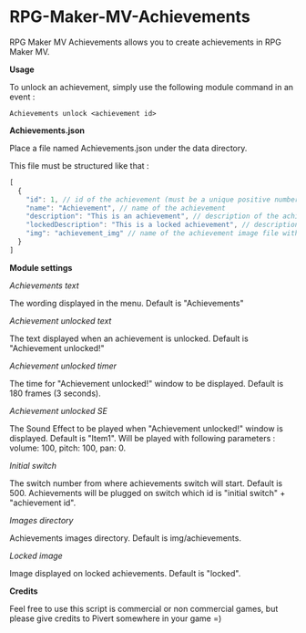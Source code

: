 # RPG-Maker-MV-Achievements

RPG Maker MV Achievements allows you to create achievements in RPG Maker MV.

__Usage__

To unlock an achievement, simply use the following module command in an event : 
```
Achievements unlock <achievement id>
```

__Achievements.json__

Place a file named Achievements.json under the data directory.

This file must be structured like that :

```js
[
  {
    "id": 1, // id of the achievement (must be a unique positive number)
    "name": "Achievement", // name of the achievement
    "description": "This is an achievement", // description of the achievement
    "lockedDescription": "This is a locked achievement", // description displayed when the achievement is still locked (optional)
    "img": "achievement_img" // name of the achievement image file without extension
  }
]
```

__Module settings__

_Achievements text_

The wording displayed in the menu. Default is "Achievements"

_Achievement unlocked text_

The text displayed when an achievement is unlocked. Default is "Achievement unlocked!"

_Achievement unlocked timer_

The time for "Achievement unlocked!" window to be displayed. Default is 180 frames (3 seconds).

_Achievement unlocked SE_

The Sound Effect to be played when "Achievement unlocked!" window is displayed. Default is "Item1". Will be played with following parameters : volume: 100, pitch: 100, pan: 0.

_Initial switch_

The switch number from where achievements switch will start. Default is 500. Achievements will be plugged on switch which id is "initial switch" + "achievement id". 

_Images directory_

Achievements images directory. Default is img/achievements.

_Locked image_

Image displayed on locked achievements. Default is "locked".


__Credits__

Feel free to use this script is commercial or non commercial games, but please give credits to Pivert somewhere in your game =)